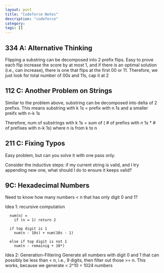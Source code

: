 ```yaml
---
layout: post
title: "Codeforce Notes"
description: "codeforce"
category: 
tags: []
---
```


334 A: Alternative Thinking
----------
Flipping a substring can be decomposed into 2 prefix flips. Easy to prove each flip increase the score by at most 1, and if there is an
optimal solution (i.e., can increase), there is one that flips at the first 00 or 11. Therefore, we just look for total number of 00s and
11s, cap it at 2

112 C: Another Problem on Strings
----------
Similar to the problem above, substring can be decomposed into delta of 2 prefixs. This means substring with k 1s = prefix with n 1s and a smaller preifx with n-k 1s

Therefore, num of substrings with k 1s = sum of ( # of prefixs with n 1s *  # of prefixes with  n-k 1s)
where n is from k to n

211 C: Fixing Typos
-------
Easy problem, but can you solve it with one pass only. 

Consider the inductive steps: if my current string is valid, and I try appending new one, what should I do to ensure it keeps valid?

9C: Hexadecimal Numbers
----------
Need to know how many numbers < n that has only digit 0 and 1?

Idea 1: recursive computation
```
  num(n) =
    if (n = 1) return 2

  if top digit is 1
    num(n - 10s) + num(10s - 1)

  else if top digit is not 1
    num(n - remainig + 10*)
```

Idea 2: Generation-Filtering
Generate all numbers with digit 0 and 1 that can possibly be less than < n, i.e., 9 digits, then filter out those >= n. This works, because
we generate < 2^10 = 1024 numbers
